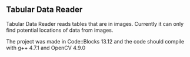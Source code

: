 Tabular Data Reader
-------------------

Tabular Data Reader reads tables that are in images. Currently it can only find potential locations of data from images.

The project was made in Code::Blocks 13.12 and the code should compile with g++ 4.7.1 and OpenCV 4.9.0
